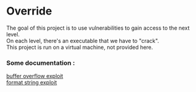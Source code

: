 # Override

The goal of this project is to use vulnerabilities to gain access to the
next level.  
On each level, there's an executable that we have to "crack".  
This project is run on a virtual machine, not provided here.


### Some documentation :
[buffer overflow exploit](https://www.0x0ff.info/?s=BUFFER+OVERFLOW)  
[format string exploit](https://axcheron.github.io/exploit-101-format-strings/)
